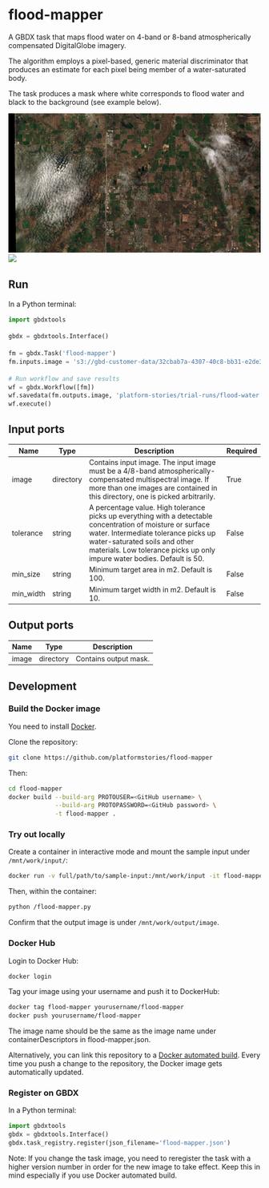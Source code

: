 # flood-mapper

A GBDX task that maps flood water on 4-band or 8-band atmospherically compensated DigitalGlobe imagery.

The algorithm employs a pixel-based, generic material discriminator that produces an estimate for each pixel being member of a water-saturated body.

The task produces a mask where white corresponds to flood water and black to the background (see example below).

<img src='./images/longmont.png'>  

<img src='./images/flood-water.png'>  

## Run

In a Python terminal:

```python
import gbdxtools

gbdx = gbdxtools.Interface()

fm = gbdx.Task('flood-mapper')
fm.inputs.image = 's3://gbd-customer-data/32cbab7a-4307-40c8-bb31-e2de32f940c2/platform-stories/flood-water/north-carolina/10400100238BDE00/ms'

# Run workflow and save results
wf = gbdx.Workflow([fm])
wf.savedata(fm.outputs.image, 'platform-stories/trial-runs/flood-water')
wf.execute()
```

## Input ports

| Name  | Type |  Description | Required |
|-------|--------------|----------------|----------------|
| image | directory | Contains input image. The input image must be a 4/8-band atmospherically-compensated multispectral image. If more than one images are contained in this directory, one is picked arbitrarily. | True |
| tolerance | string | A percentage value. High tolerance picks up everything with a detectable concentration of moisture or surface water. Intermediate tolerance picks up water-saturated soils and other materials. Low tolerance picks up only impure water bodies. Default is 50. | False |
| min_size | string | Minimum target area in m2. Default is 100. | False |
| min_width | string | Minimum target width in m2. Default is 10. | False |

## Output ports

| Name  | Type | Description                                    |
|-------|---------|---------------------------------------------------|
| image | directory | Contains output mask. |


## Development

### Build the Docker image

You need to install [Docker](https://docs.docker.com/engine/installation/).

Clone the repository:

```bash
git clone https://github.com/platformstories/flood-mapper
```

Then:

```bash
cd flood-mapper
docker build --build-arg PROTOUSER=<GitHub username> \
             --build-arg PROTOPASSWORD=<GitHub password> \
             -t flood-mapper .
```

### Try out locally

Create a container in interactive mode and mount the sample input under `/mnt/work/input/`:

```bash
docker run -v full/path/to/sample-input:/mnt/work/input -it flood-mapper
```

Then, within the container:

```bash
python /flood-mapper.py
```

Confirm that the output image is under `/mnt/work/output/image`.

### Docker Hub

Login to Docker Hub:

```bash
docker login
```

Tag your image using your username and push it to DockerHub:

```bash
docker tag flood-mapper yourusername/flood-mapper
docker push yourusername/flood-mapper
```

The image name should be the same as the image name under containerDescriptors in flood-mapper.json.

Alternatively, you can link this repository to a [Docker automated build](https://docs.docker.com/docker-hub/builds/).
Every time you push a change to the repository, the Docker image gets automatically updated.

### Register on GBDX

In a Python terminal:

```python
import gbdxtools
gbdx = gbdxtools.Interface()
gbdx.task_registry.register(json_filename='flood-mapper.json')
```

Note: If you change the task image, you need to reregister the task with a higher version number
in order for the new image to take effect. Keep this in mind especially if you use Docker automated build.
